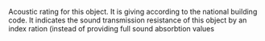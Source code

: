 Acoustic rating for this object. It is giving according to the national building code. It indicates the sound transmission resistance of this object by an index ration (instead of providing full sound absorbtion values